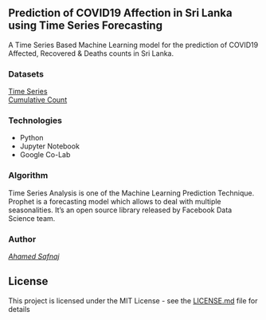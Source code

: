 ## Prediction of COVID19 Affection in Sri Lanka using Time Series Forecasting
A Time Series Based Machine Learning model for the prediction of COVID19 Affected, Recovered & Deaths counts in Sri Lanka.

### Datasets

[Time Series](https://www.kaggle.com/anjanatiha/corona-virus-time-series-dataset) <br/>
[Cumulative Count](https://www.kaggle.com/imdevskp/corona-virus-report#covid_19_clean_complete.csv)

### Technologies

* Python
* Jupyter Notebook
* Google Co-Lab

### Algorithm

Time Series Analysis is one of the Machine Learning Prediction Technique. Prophet is a forecasting model which allows to deal with multiple seasonalities. It’s an open source library released by Facebook Data Science team.

### Author

[*Ahamed Safnaj*](www.ahamedsafnaj.com)

## License

This project is licensed under the MIT License - see the [LICENSE.md]() file for details

